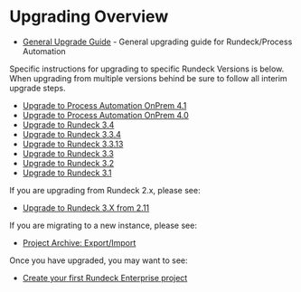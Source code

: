# Upgrading Overview

- [General Upgrade Guide](upgrading.md) - General upgrading guide for Rundeck/Process Automation

Specific instructions for upgrading to specific Rundeck Versions is below.  When upgrading from multiple versions behind be sure to follow all interim upgrade steps.

- [Upgrade to Process Automation OnPrem 4.1](upgrading-to-4.1.md)
- [Upgrade to Process Automation OnPrem 4.0](upgrading-to-4.md)
- [Upgrade to Rundeck 3.4](upgrading-to-rundeck-3.4.md)
- [Upgrade to Rundeck 3.3.4](upgrading-to-rundeck-3.3.4.md)
- [Upgrade to Rundeck 3.3.13](upgrading-to-rundeck-3.3.13.md)
- [Upgrade to Rundeck 3.3](upgrading-to-rundeck-3.3.md)
- [Upgrade to Rundeck 3.2](upgrading-to-rundeck-3.2.md)
- [Upgrade to Rundeck 3.1](upgrading-to-rundeck-3.1.md)


If you are upgrading from Rundeck 2.x, please see:

- [Upgrade to Rundeck 3.X from 2.11](upgrading-to-rundeck3.md)

If you are migrating to a new instance, please see:
- [Project Archive: Export/Import](/manual/projects/project-archive.md)

Once you have upgraded, you may want to see:

- [Create your first Rundeck Enterprise project](/manual/03-getting-started.md#project-setup)
